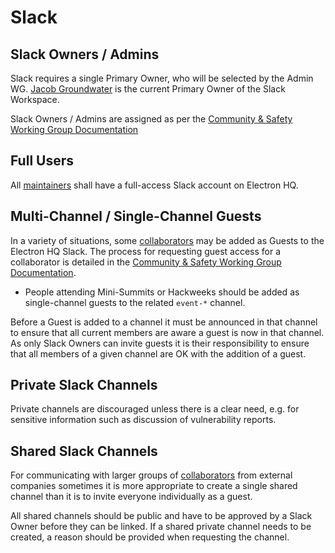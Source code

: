 # Slack

## Slack Owners / Admins

Slack requires a single Primary Owner, who will be selected by the Admin WG. [Jacob Groundwater](https://github.com/groundwater) is the current Primary Owner of the Slack Workspace.

Slack Owners / Admins are assigned as per the [Community & Safety Working Group Documentation](../wg-community-safety/slack-access.md)

## Full Users

All [maintainers](../charter/README.md#definitions) shall have a full-access Slack account on Electron HQ.

## Multi-Channel / Single-Channel Guests

In a variety of situations, some [collaborators](../charter/README.md#definitions) may be added as Guests to the Electron HQ Slack. The process for requesting guest access for a collaborator is detailed in the [Community & Safety Working Group Documentation](../wg-community-safety/slack-access.md).

* People attending Mini-Summits or Hackweeks should be added as single-channel guests to the related `event-*` channel.

Before a Guest is added to a channel it must be announced in that channel to ensure that all current members are aware a guest is now in that channel.  As only Slack Owners can invite guests it is their responsibility to ensure that all members of a given channel are OK with the addition of a guest.

## Private Slack Channels

Private channels are discouraged unless there is a clear need, e.g. for sensitive information such as discussion of vulnerability reports.

## Shared Slack Channels

For communicating with larger groups of [collaborators](../charter/README.md#definitions) from external companies sometimes it is more appropriate to create a single shared channel than it is to invite everyone individually as a guest.

All shared channels should be public and have to be approved by a Slack Owner before they can be linked.  If a shared private channel needs to be created, a reason should be provided when requesting the channel.
